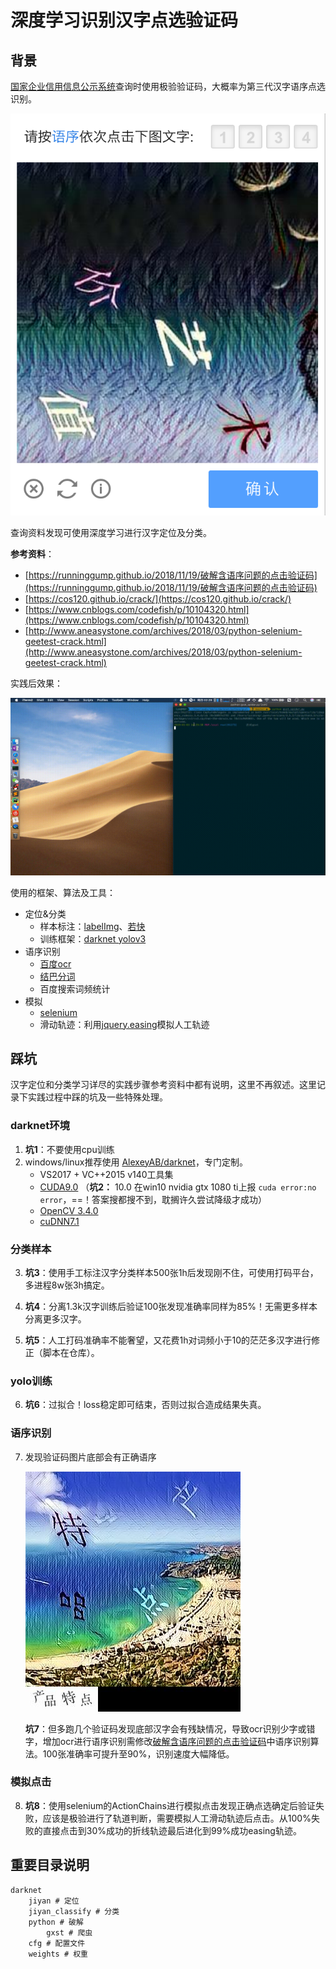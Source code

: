 # 深度学习识别汉字点选验证码




## 背景

[国家企业信用信息公示系统](http://www.gsxt.gov.cn/index.html)查询时使用极验验证码，大概率为第三代汉字语序点选识别。

![](深度学习识别汉字点选验证码/1.png)

查询资料发现可使用深度学习进行汉字定位及分类。

**参考资料**：

* [https://runninggump.github.io/2018/11/19/破解含语序问题的点击验证码](https://runninggump.github.io/2018/11/19/破解含语序问题的点击验证码)
* [https://cos120.github.io/crack/](https://cos120.github.io/crack/)
* [https://www.cnblogs.com/codefish/p/10104320.html](https://www.cnblogs.com/codefish/p/10104320.html)
* [http://www.aneasystone.com/archives/2018/03/python-selenium-geetest-crack.html](http://www.aneasystone.com/archives/2018/03/python-selenium-geetest-crack.html)

实践后效果：

![](深度学习识别汉字点选验证码/gsxt_crack.gif)

使用的框架、算法及工具：

* 定位&分类
  * 样本标注：[labelImg](https://github.com/tzutalin/labelImg)、[若快](http://www.ruokuai.com/)
  * 训练框架：[darknet yolov3](https://pjreddie.com/darknet/yolo/)
* 语序识别
  * [百度ocr](https://cloud.baidu.com/doc/OCR/OCR-API.html#.E6.8E.A5.E5.8F.A3.E8.83.BD.E5.8A.9B)
  * [结巴分词](https://github.com/fxsjy/jieba)
  * 百度搜索词频统计
* 模拟
  * [selenium](https://selenium-python.readthedocs.io/)
  * 滑动轨迹：利用[jquery.easing](https://easings.net/zh-cn)模拟人工轨迹

## 踩坑

汉字定位和分类学习详尽的实践步骤参考资料中都有说明，这里不再叙述。这里记录下实践过程中踩的坑及一些特殊处理。

### darknet环境

1. **坑1**：不要使用cpu训练
2. windows/linux推荐使用 [AlexeyAB/darknet](https://github.com/AlexeyAB/darknet)，专门定制。
   * VS2017 + VC++2015 v140工具集
   * [CUDA9.0](https://developer.nvidia.com/cuda-90-download-archive) （**坑2：** 10.0 在win10 nvidia gtx 1080 ti上报 `cuda error:no error`，==！答案搜都搜不到，耽搁许久尝试降级才成功）
   * [OpenCV 3.4.0](https://opencv.org/releases.html)
   * [cuDNN7.1](https://developer.nvidia.com/rdp/form/cudnn-download-survey)

### 分类样本

3. **坑3**：使用手工标注汉字分类样本500张1h后发现刚不住，可使用打码平台，多进程8w张3h搞定。

4. **坑4**：分离1.3k汉字训练后验证100张发现准确率同样为85%！无需更多样本分离更多汉字。

5. **坑5**：人工打码准确率不能奢望，又花费1h对词频小于10的茫茫多汉字进行修正（脚本在仓库）。

### yolo训练

6. **坑6**：过拟合！loss稳定即可结束，否则过拟合造成结果失真。

### 语序识别

7. 发现验证码图片底部会有正确语序

   ![](深度学习识别汉字点选验证码/2.png)

   **坑7**：但多跑几个验证码发现底部汉字会有残缺情况，导致ocr识别少字或错字，增加ocr进行语序识别需修改[破解含语序问题的点击验证码](https://runninggump.github.io/2018/11/19/破解含语序问题的点击验证码)中语序识别算法。100张准确率可提升至90%，识别速度大幅降低。

### 模拟点击

8. **坑8**：使用selenium的ActionChains进行模拟点击发现正确点选确定后验证失败，应该是极验进行了轨道判断，需要模拟人工滑动轨迹后点击。从100%失败的直接点击到30%成功的折线轨迹最后进化到99%成功easing轨迹。

## 重要目录说明

```
darknet
	jiyan # 定位
	jiyan_classify # 分类
	python # 破解
		gxst # 爬虫
	cfg # 配置文件
	weights # 权重
```
